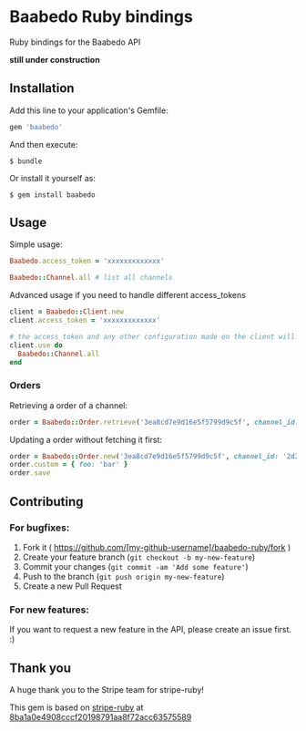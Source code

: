 # Baabedo Ruby bindings

Ruby bindings for the Baabedo API

**still under construction**

## Installation

Add this line to your application's Gemfile:

```ruby
gem 'baabedo'
```

And then execute:

    $ bundle

Or install it yourself as:

    $ gem install baabedo

## Usage

Simple usage:

```ruby
Baabedo.access_token = 'xxxxxxxxxxxxx'

Baabedo::Channel.all # list all channels
```

Advanced usage if you need to handle different access_tokens

```ruby
client = Baabedo::Client.new
client.access_token = 'xxxxxxxxxxxxx'

# the access_token and any other configuration made on the client will only be used inside this block
client.use do
  Baabedo::Channel.all
end
```

### Orders

Retrieving a order of a channel:
```ruby
order = Baabedo::Order.retrieve('3ea8cd7e9d16e5f5799d9c5f', channel_id: '2d2222fedbdf2dad')
```

Updating a order without fetching it first:

```ruby
order = Baabedo::Order.new('3ea8cd7e9d16e5f5799d9c5f', channel_id: '2d2222fedbdf2dad')
order.custom = { foo: 'bar' }
order.save
```

## Contributing

### For bugfixes:

1. Fork it ( https://github.com/[my-github-username]/baabedo-ruby/fork )
2. Create your feature branch (`git checkout -b my-new-feature`)
3. Commit your changes (`git commit -am 'Add some feature'`)
4. Push to the branch (`git push origin my-new-feature`)
5. Create a new Pull Request

### For new features:

If you want to request a new feature in the API, please create an issue first. :)

## Thank you

A huge thank you to the Stripe team for stripe-ruby!

This gem is based on [stripe-ruby](https://github.com/stripe/stripe-ruby)
at [8ba1a0e4908cccf20198791aa8f72acc63575589](https://github.com/stripe/stripe-ruby/tree/8ba1a0e4908cccf20198791aa8f72acc63575589)
